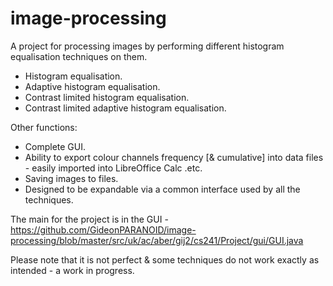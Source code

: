 image-processing
================

A project for processing images by performing different histogram equalisation techniques on them.

- Histogram equalisation.
- Adaptive histogram equalisation.
- Contrast limited histogram equalisation.
- Contrast limited adaptive histogram equalisation.

Other functions:
- Complete GUI.
- Ability to export colour channels frequency [& cumulative] into data files - easily imported into LibreOffice Calc .etc.
- Saving images to files.
- Designed to be expandable via a common interface used by all the techniques.

The main for the project is in the GUI - https://github.com/GideonPARANOID/image-processing/blob/master/src/uk/ac/aber/gij2/cs241/Project/gui/GUI.java

Please note that it is not perfect & some techniques do not work exactly as intended - a work in progress.
